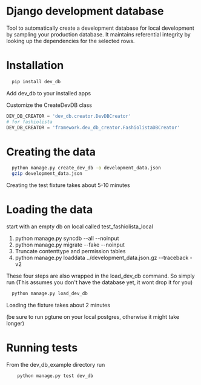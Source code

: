 Django development database
===========================

Tool to automatically create a development database for local development by sampling your production database.
It maintains referential integrity by looking up the dependencies for the selected rows.


Installation
============


```bash
  pip install dev_db
```

Add dev_db to your installed apps

Customize the CreateDevDB class

```python
DEV_DB_CREATOR = 'dev_db.creator.DevDBCreator'
# for fashiolista
DEV_DB_CREATOR = 'framework.dev_db_creator.FashiolistaDBCreator'
```


Creating the data
=================

```bash
  python manage.py create_dev_db -o development_data.json
  gzip development_data.json
```

Creating the test fixture takes about 5-10 minutes

Loading the data
================

start with an empty db on local called 
test_fashiolista_local

1. python manage.py syncdb --all --noinput
2. python manage.py migrate --fake --noinput
3. Truncate contenttype and permission tables
4. python manage.py loaddata ../development_data.json.gz --traceback -v2

These four steps are also wrapped in the load_dev_db command. So simply run
(This assumes you don't have the database yet, it wont drop it for you)

```bash
  python manage.py load_dev_db
```

Loading the fixture takes about 2 minutes

(be sure to run pgtune on your local postgres, otherwise it might take longer)


Running tests
=============

From the dev_db_example directory run

```bash
	python manage.py test dev_db
```

